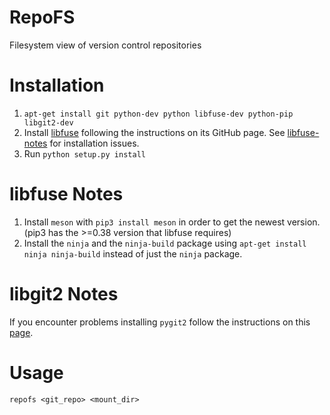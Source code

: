 RepoFS
======
Filesystem view of version control repositories

Installation
=======================

1. `apt-get install git python-dev python libfuse-dev python-pip libgit2-dev`
2. Install [libfuse](https://github.com/libfuse/libfuse) following
the instructions on its GitHub page. See [libfuse-notes](#libfuse-notes)
for installation issues.
3. Run `python setup.py install`

libfuse Notes
==================

1. Install `meson` with `pip3 install meson` in order to get the
newest version. (pip3 has the >=0.38 version that libfuse requires)
2. Install the `ninja` and the `ninja-build` package using
`apt-get install ninja ninja-build` instead of just the `ninja` package.

libgit2 Notes
=============

If you encounter problems installing `pygit2` follow the instructions
on this [page](https://gist.github.com/bendavis78/3157948).

Usage
=====

`repofs <git_repo> <mount_dir>`
